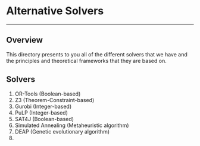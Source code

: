 # Alternative Solvers

---

## Overview

This directory presents to you all of the different solvers that we have and the principles and theoretical frameworks that they are based on.

## Solvers

1. OR-Tools (Boolean-based)
2. Z3 (Theorem-Constraint-based)
3. Gurobi (Integer-based)
4. PuLP (Integer-based)
5. SAT4J (Boolean-based)
6. Simulated Annealing (Metaheuristic algorithm)
7. DEAP (Genetic evolutionary algorithm)
8. 
